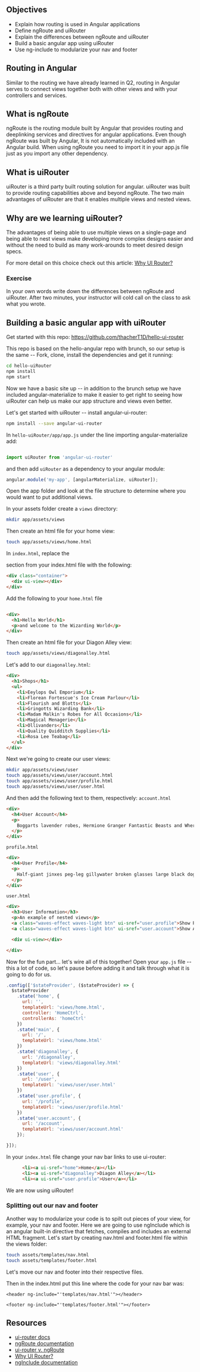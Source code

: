 ## Objectives

* Explain how routing is used in Angular applications
* Define ngRoute and uiRouter
* Explain the differences between ngRoute and uiRouter
* Build a basic angular app using uiRouter
* Use ng-include to modularize your nav and footer

## Routing in Angular
Similar to the routing we have already learned in Q2, routing in Angular serves to connect views together both with other views and with your controllers and services.

## What is ngRoute
ngRoute is the routing module built by Angular that provides routing and deeplinking services and directives for angular applications. Even though ngRoute was built by Angular,
It is not automatically included with an Angular build. When using ngRoute you need to import it in your app.js file just as you import any other dependency.

## What is uiRouter
uiRouter is a third party built routing solution for angular. uiRouter was built to provide routing capabilities above and beyond ngRoute. The two main advantages of uiRouter are that it enables multiple views and nested views.

## Why are we learning uiRouter?
The advantages of being able to use multiple views on a single-page and being able to nest views make developing more complex designs easier and without the need to build as many work-arounds to meet desired design specs.

For more detail on this choice check out this article: [Why UI Router?](http://www.funnyant.com/angularjs-ui-router/)

### Exercise
In your own words write down the differences between ngRoute and uiRouter. After two minutes, your instructor will cold call on the class to ask what you wrote.

## Building a basic angular app with uiRouter
Get started with this repo: https://github.com/thacherT1D/hello-ui-router

This repo is based on the hello-angular repo with brunch, so our setup is the same -- Fork, clone, install the dependencies and get it running:
```sh
cd hello-uiRouter
npm install
npm start
```
Now we have a basic site up -- in addition to the brunch setup we have included angular-materialize to make it easier to get right to seeing how uiRouter can help us make our app structure and views even better.

Let's get started with uiRouter -- install angular-ui-router:
```sh
npm install --save angular-ui-router
```
In `hello-uiRouter/app/app.js` under the line importing angular-materialize add:
```js

import uiRouter from 'angular-ui-router'

```
and then add `uiRouter` as a dependency to your angular module:
```js
angular.module('my-app', [angularMaterialize, uiRouter]);
```

Open the app folder and look at the file structure to determine where you would want to put additional views.

In your assets folder create a `views` directory:
```sh
mkdir app/assets/views
```
Then create an html file for your home view:
```sh
touch app/assets/views/home.html
```
In `index.html`, replace the <main> section from your index.html file with the following:
```html
<div class="container">
  <div ui-view></div>
</div>
```
Add the following to your `home.html` file

```html

<div>
  <h1>Hello World</h1>
  <p>and welcome to the Wizarding World</p>
</div>

```


Then create an html file for your Diagon Alley view:
```sh
touch app/assets/views/diagonalley.html
```

Let's add to our `diagonalley.html`:
```html
<div>
  <h1>Shops</h1>
  <ul>
    <li>Eeylops Owl Emporium</li>
    <li>Florean Fortescue's Ice Cream Parlour</li>
    <li>Flourish and Blotts</li>
    <li>Gringotts Wizarding Bank</li>
    <li>Madam Malkin's Robes for All Occasions</li>
    <li>Magical Menagerie</li>
    <li>Ollivanders</li>
    <li>Quality Quidditch Supplies</li>
    <li>Rosa Lee Teabag</li>
  </ul>
</div>
```
Next we're going to create our user views:
```sh
mkdir app/assets/views/user
touch app/assets/views/user/account.html
touch app/assets/views/user/profile.html
touch app/assets/views/user/user.html
```
And then add the following text to them, respectively:
`account.html`
```html
<div>
  <h4>User Account</h4>
  <p>
    Boggarts lavender robes, Hermione Granger Fantastic Beasts and Where to Find Them. Bee in your bonnet Hand of Glory elder wand, spectacles House Cup Bertie Bott’s Every Flavor Beans Impedimenta. Stunning spells tap-dancing spider Slytherin’s Heir mewing kittens Remus Lupin. Palominos scarlet train black robes, Metamorphimagus Niffler dead easy second bedroom. Padma and Parvati Sorting Hat Minister of Magic blue turban remember my last.
  </p>
</div>
```
`profile.html`
```html
<div>
  <h4>User Profile</h4>
  <p>
    Half-giant jinxes peg-leg gillywater broken glasses large black dog Great Hall. Nearly-Headless Nick now string them together, and answer me this, which creature would you be unwilling to kiss? Poltergeist sticking charm, troll umbrella stand flying cars golden locket Lily Potter. Pumpkin juice Trevor wave your wand out glass orbs, a Grim knitted hats. Stan Shunpike doe patronus, suck his soul Muggle-Born large order of drills the trace. Bred in captivity fell through the veil, quaffle blue flame ickle diddykins Aragog. Yer a wizard, Harry Doxycide the woes of Mrs. Weasley Goblet of Fire.
  </p>
</div>
```

`user.html`
```html
<div>
  <h3>User Information</h3>
  <p>An example of nested views</p>
  <a class="waves-effect waves-light btn" ui-sref="user.profile">Show Profile</a>
  <a class="waves-effect waves-light btn" ui-sref="user.account">Show Account</a>

  <div ui-view></div>

</div>
```

Now for the fun part... let's wire all of this together!
Open your `app.js` file -- this a lot of code, so let's pause before adding it and talk through what it is going to do for us.
```js
.config(['$stateProvider', ($stateProvider) => {
  $stateProvider
    .state('home', {
      url: '',
      templateUrl: 'views/home.html',
      controller: 'HomeCtrl',
      controllerAs: 'homeCtrl'
    })
    .state('main', {
      url: '/',
      templateUrl: 'views/home.html'
    })
    .state('diagonalley', {
      url: '/diagonalley',
      templateUrl: 'views/diagonalley.html'
    })
    .state('user', {
      url: '/user',
      templateUrl: 'views/user/user.html'
    })
    .state('user.profile', {
      url: '/profile',
      templateUrl: 'views/user/profile.html'
    })
    .state('user.account', {
      url: '/account',
      templateUrl: 'views/user/account.html'
    });

}]);
```

In your `index.html` file change your nav bar links to use ui-router:
```html
      <li><a ui-sref="home">Home</a></li>
      <li><a ui-sref="diagonalley">Diagon Alley</a></li>
      <li><a ui-sref="user.profile">User</a></li>
```

We are now using uiRouter!

### Splitting out our nav and footer
Another way to modularize your code is to spilt out pieces of your view, for example, your nav and footer. Here we are going to use ngInclude which is an angular built-in directive that fetches, compiles and includes an external HTML fragment. Let's start by creating nav.html and footer.html file within the views folder:
```sh
touch assets/templates/nav.html
touch assets/templates/footer.html
```
Let's move our nav and footer into their respective files.

Then in the index.html put this line where the code for your nav bar was:
```
<header ng-include="'templates/nav.html'"></header>
```
```
<footer ng-include="'templates/footer.html'"></footer>

```

## Resources

* [ui-router docs](https://github.com/angular-ui/ui-router)
* [ngRoute documentation](https://docs.angularjs.org/api/ngRoute)
* [ui-router v. ngRoute](http://stackoverflow.com/questions/21023763/angularjs-difference-between-angular-route-and-angular-ui-router)
* [Why UI Router?](http://www.funnyant.com/angularjs-ui-router/)
* [ngInclude documentation](https://docs.angularjs.org/api/ng/directive/ngInclude)

